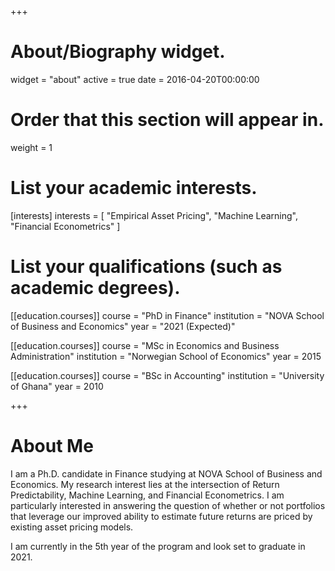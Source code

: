 +++
# About/Biography widget.
widget = "about"
active = true
date = 2016-04-20T00:00:00

# Order that this section will appear in.
weight = 1

# List your academic interests.
[interests]
  interests = [
    "Empirical Asset Pricing",
    "Machine Learning",
    "Financial Econometrics"
  ]

# List your qualifications (such as academic degrees).
[[education.courses]]
 course = "PhD in Finance"
  institution = "NOVA School of Business and Economics"
  year = "2021 (Expected)"

[[education.courses]]
  course = "MSc in Economics and Business Administration"
  institution = "Norwegian School of Economics"
  year = 2015

[[education.courses]]
  course = "BSc in Accounting"
  institution = "University of Ghana"
  year = 2010
 
+++

# About Me

I am a Ph.D. candidate in Finance studying at NOVA School of Business and Economics. My research interest lies at the intersection of Return Predictability, Machine Learning, and Financial Econometrics. I am particularly interested in answering the question of whether or not portfolios that leverage our improved ability to estimate future returns are priced by existing asset pricing models. 

I am currently in the 5th year of the program and look set to graduate in 2021.
